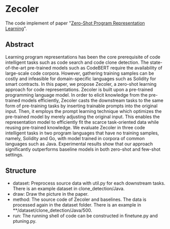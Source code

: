 # Zecoler

The code implement of paper "[Zero-Shot Program Representation Learning](Zero-Shot%20Program%20Representation%20Learning.pdf)".


## Abstract

Learning program representations has been the core prerequisite of code intelligent tasks such as code search and code clone detection. The state-of-the-art pre-trained models such as CodeBERT require the availability of large-scale code corpora. However, gathering training samples can be costly and infeasible for domain-specific languages such as Solidity for smart contracts. In this paper, we propose Zecoler, a zero-shot learning approach for code representations. Zecoler is built upon a pre-trained programming language model. In order to elicit knowledge from the pre-trained models efficiently, Zecoler casts the downstream tasks to the same form of pre-training tasks by inserting trainable prompts into the original input. Then, it employs the prompt learning technique which optimizes the pre-trained model by merely adjusting the original input. This enables the representation model to efficiently fit the scarce task-oriented data while reusing pre-trained knowledge. We evaluate Zecoler in three code intelligent tasks in two program languages that have no training samples, namely, Solidity and Go, with model trained in corpora of common languages such as Java. Experimental results show that our approach significantly outperforms baseline models in both zero-shot and few-shot settings.

## Structure

* dataset: Preprocess source data with util.py for each downstream tasks. There is an example dataset in 
  clone_detection/Java.
* draw: Draw the picture in the paper.
* method: The source code of Zecoler and baselines. The data is processed again in the dataset folder. There 
  is an example in **/dataset/clone_detection/Java/500.
* run: The running shell of code can be constructed in finetune.py and ptuning.py.
